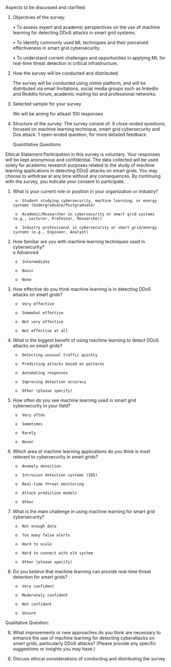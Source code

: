 Aspects to be discussed and clarified:
1.	Objectives of the survey:

	• To assess expert and academic perspectives on the use of machine learning for detecting DDoS attacks in 
          smart grid systems.
		
	• To identify commonly used ML techniques and their perceived effectiveness in smart grid cybersecurity.
	
	• To understand current challenges and opportunities in applying ML for real-time threat detection in critical 
	  infrastructure.


   
3.	How the survey will be conducted and distributed:
   
   	The survey will be conducted using online platform, and will be distributed via email Invitations, social media 	groups 
        such as linkedIn and Reddits forum, academic mailing list and professional networks.
  	
6.	Selected sample for your survey
   
   	We will be aming for atleast 100 responses
  	
8.	Structure of the survey:
   	The survey consist of:
  	9 close-ended questions, focused on machine learning technique, smart grid cybersecurity and Dos attack.
  	1 open-ended question, for more detailed feedback. 
   
     Quantitative Questions


   Ethical Statement:Participation in this survey is voluntary. Your responses will be kept anonymous and confidential. The data 	   collected will be used solely for academic research purposes related to the study of machine learning applications in detecting DDoS 
   attacks on smart grids. You may choose to withdraw at any time without any consequences. By continuing with the survey, you indicate 
   your consent to participate.

    
1.	What is your current role or position in your organization or industry?

         
         o	Student studying cybersecurity, machine learning, or energy systems (Undergraduate/Postgraduate)
         
         o	Academic/Researcher in cybersecurity or smart grid systems (e.g., Lecturer, Professor, Researcher)
         
         o	Industry professional in cybersecurity or smart grid/energy systems (e.g., Engineer, Analyst)
           	

2.	How familiar are you with machine learning techniques used in cybersecurity?          
         o	Advanced
         
         o	Intermediate
         
         o	Basic
         
         o	None
  
3.	How effective do you think machine learning is in detecting DDoS attacks on smart grids?
         
         o	Very effective
         
         o	Somewhat effective         
         
         o	Not very effective
         
         o	Not effective at all
            
4.	What is the biggest benefit of using machine learning to detect DDoS attacks on smart grids?   
          
         o	Detecting unusual traffic quickly
         
         o	Predicting attacks based on patterns
         
         o	Automating responses
         
         o	Improving detection accuracy
         
         o	Other (please specify)

      
5.	How often do you see machine learning used in smart grid cybersecurity in your field?
               
         o	Very often
         
         o	Sometimes
         
         o	Rarely
         
         o	Never
            
6.	Which area of machine learning applications do you think is most relevant to cybersecurity in smart grids?  

         o	Anomaly detection
         
         o	Intrusion detection systems (IDS)
         
         o	Real-time threat monitoring
         
         o	Attack prediction models
         
         o	Other
            

7.	What is the main challenge in using machine learning for smart grid 		cybersecurity?

         o	Not enough data
         
         o	Too many false alerts
         
         o	Hard to scale
         
         o	Hard to connect with old system
         
         o	Other (please specify)
                   
8.	Do you believe that machine learning can provide real-time threat 		detection for smart grids?
                  	
         o	Very confident
         
         o	Moderately confident
         
         o	Not confident
         
         o	Unsure

   
   Qualitative Question:
   
   8.	What improvements or new approaches do you think are necessary to enhance the use of machine learning for detecting cyberattacks 
       on smart grids, particularly DDoS attacks?
   (Please provide any specific suggestions or insights you may have.)

7.	Discuss ethical considerations of conducting and distributing the survey

